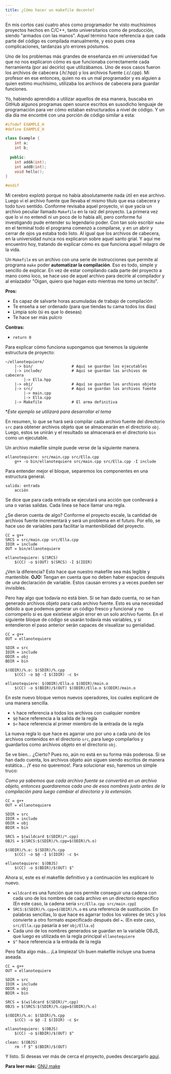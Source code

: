 ```yaml
---
title: ¿Cómo hacer un makefile decente?
---
```


En mis cortos casi cuatro años como programador he visto muchísimos proyectos hechos en C/C++, tanto universitarios como de producción,
siendo "armados con las manos". Aquel término hace referencia a que cada parte del código es compilada manualmente,
y eso pues crea complicaciones, tardanzas y/o errores póstumos.

Uno de los problemas más grandes de enseñanza en mi universidad fue que no nos explicaron cómo es que funcionaba
correctamente cada herramienta (por así decirlo) que utilizábamos. Uno de esos casos fueron los archivos de cabecera 
(.h/.hpp) y los archivos fuente (.c/.cpp). Mi profesor en ese entonces, quien no es un 
mal programador y es alguien a quien estimo muchísimo, utilizaba los archivos de cabecera para guardar funciones. 

Yo, habiendo aprendido a utilizar aquellos de esa manera, buscaba en GitHub algunos programas open source escritos
en susodicho lenguaje de programación para ver cómo estaban estructurados a nivel de código. Y un día día 
me encontré con una porción de código similar a esta:

```cpp
#ifndef EXAMPLE_H
#define EXAMPLE_H

class Example {
    int a;
    int b;
  
  public:
    int addA(int);
    int addB(int);
    void hello();
}

#endif
```

Mi cerebro explotó porque no había absolutamente nada útil en ese archivo. Luego vi el archivo fuente que llevaba 
el mismo título que esa cabecera y todo tuvo sentido. Conforme revisaba
aquel proyecto, vi que yacía un archivo peculiar llamado `Makefile` en la raíz del proyecto. La primera vez que 
lo vi no entendí ni un poco de lo había allí, pero conforme fui investigando pude entender su legendario poder.
Con tan solo escribir `make` en el terminal todo el programa comenzó a compilarse, y en un abrir y cerrar de ojos
ya estaba todo listo. Al igual que los archivos de cabecera, en la universidad nunca nos explicaron sobre aquel santo grial.
Y aquí me encuentro hoy, tratando de explicar cómo es que funciona aquel milagro de la vida.

Un `Makefile` es un archivo con una serie de instrucciones que permite al programa `make` poder **automatizar la compilación**. 
Eso es todo, simple y sencillo de explicar.
En vez de estar compilando cada parte del proyecto a mano como loco, se hace uso de aquel archivo para decirle
al compilador y al enlazador "Oigan, quiero que hagan esto mientras me tomo un tecito".

**Pros:**

- Es capaz de salvarte horas acumuladas de trabajo de compilación
- Te enseña a ser ordenado (para que tiendas tu cama todos los días)
- Limpia solo (si es que lo deseas)
- Te hace ser más pulcro

**Contras:**

- `return 0`

Para explicar cómo funciona supongamos que tenemos la siguiente estructura de proyecto:

```
~/ellanotequiere/
    |-> bin/                 # Aquí se guardan los ejecutables
    |-> include/             # Aquí se guardan las archivos de cabecera
        |-> Ella.hpp
    |-> obj/                 # Aquí se guardan los archivos objeto
    |-> src/                 # Aquí se guardan los archivos fuente
        |-> main.cpp
        |-> Ella.cpp
    |-> Makefile             # El arma definitiva
```
**Este ejemplo se utilizará para desarrollar el tema*

En resumen, lo que se hará será compilar cada archivo fuente del directorio `src` para obtener archivos objeto 
que se almacenarán en el directorio `obj`. Luego, estos se unirán y el resultado se almacenará en el directorio 
`bin` como un ejecutable.

Un archivo makefile simple puede verse de la siguiente manera.

```make
ellanotequiere: src/main.cpp src/Ella.cpp
	g++ -o bin/ellanotequiere src/main.cpp src/Ella.cpp -I include
```

Para entender mejor el bloque, separemos los componentes en una estructura general.

```make
salida: entrada
	acción
```

Se dice que para cada entrada se ejecutará una acción que conllevará a una o varias salidas. Cada línea se hace
llamar una regla.

¿Se dieron cuenta de algo? Conforme el proyecto escale, la cantidad de archivos fuente incrementará y será un
problema en el futuro. Por ello, se hace uso de variables para facilitar la mantenibilidad del proyecto.

```make
CC = g++
SRCS = src/main.cpp src/Ella.cpp
IDIR = include
OUT = bin/ellanotequiere

ellanotequiere: $(SRCS)
	$(CC) -o $(OUT) $(SRCS) -I $(IDIR)
```

¿Ven la diferencia? Esto hace que nuestro makefile sea más legible y mantenible. **OJO:** Tengan en cuenta que 
no deben haber espacios después de una declaración de variable. Estos causan errores y a veces pueden ser invisibles.

Pero hay algo que todavía no está bien. Si se han dado cuenta, no se han generado archivos objeto para cada 
archivo fuente. Esto es una necesidad debido a que podemos generar un código fresco y funcional y no corromperlo
si es que existiese algún error en un solo archivo fuente. En el siguiente bloque de código se usarán todavía más
variables, y si entendieron el paso anterior serán capaces de visualizar su genialidad.

```make
CC = g++
OUT = ellanotequiere

SDIR = src
IDIR = include
ODIR = obj
BDIR = bin

$(ODIR)/%.o: $(SDIR)/%.cpp
	$(CC) -o $@ -I $(IDIR) -c $<

ellanotequiere: $(ODIR)/Ella.o $(ODIR)/main.o
	$(CC) -o $(BDIR)/$(OUT) $(ODIR)/Ella.o $(ODIR)/main.o
```

En este nuevo bloque vemos nuevos operadores, los cuales explicaré de una manera sencilla.

- `%` hace referencia a todos los archivos con cualquier nombre
- `$@` hace referencia a la salida de la regla
- `$<` hace referencia al primer miembro de la entrada de la regla

La nueva regla lo que hace es agarrar uno por uno a cada uno de los archivos contenidos en el directorio `src`, 
para luego compilarlos y guardarlos como archivos objeto en el directorio `obj`.

Se ve bien... ¿Cierto? Pues no, aún no está en su forma más poderosa. Si se han dado cuenta, los archivos objeto
aún siguen siendo escritos de manera estática... ¡Y eso no queremos!. Para solucionar eso, haremos un simple truco:

*Como ya sabemos que cada archivo fuente se convertirá en un archivo objeto, entonces guardaremos cada uno de esos 
nombres justo antes de la compilación para luego cambiar el directorio y la extensión.*

```make
CC = g++
OUT = ellanotequiere

SDIR = src
IDIR = include
ODIR = obj
BDIR = bin

SRCS = $(wildcard $(SDIR)/*.cpp)
OBJS = $(SRCS:$(SDIR)/%.cpp=$(ODIR)/%.o)

$(ODIR)/%.o: $(SDIR)/%.cpp
	$(CC) -o $@ -I $(IDIR) -c $<

ellanotequiere: $(OBJS)
	$(CC) -o $(BDIR)/$(OUT) $^
```

Ahora sí, este es el makefile definitivo y a continuación les explicaré lo nuevo.

- `wildcard` es una función que nos permite conseguir una cadena con cada uno de los nombres de cada archivo en un directorio específico (En este caso, la cadena sería `src/Ella.cpp src/main.cpp`)
- `SRCS:$(SDIR)/%.cpp=$(ODIR)/%.o` es una referencia de sustitución. En palabras sencillas, lo que hace es agarrar todos los valores de `SRCS` y los convierte
a otro formato especificado después del `=`. (En este caso, `src/Ella.cpp` pasaría a ser `obj/Ella.o`)
- Cada uno de los nombres generados se guardan en la variable OBJS, que luego es utilizada en la regla principal `ellanotequiere`
- `$^` hace referencia a la entrada de la regla

Pero falta algo más... ¡La limpieza! Un buen makefile incluye una buena aseada.

```make
CC = g++
OUT = ellanotequiere

SDIR = src
IDIR = include
ODIR = obj
BDIR = bin

SRCS = $(wildcard $(SDIR)/*.cpp)
OBJS = $(SRCS:$(SDIR)/%.cpp=$(ODIR)/%.o)

$(ODIR)/%.o: $(SDIR)/%.cpp
	$(CC) -o $@ -I $(IDIR) -c $<

ellanotequiere: $(OBJS)
	$(CC) -o $(BDIR)/$(OUT) $^

clean: $(OBJS)
	rm -f $^ $(BDIR)/$(OUT)
```

Y listo. Si deseas ver más de cerca el proyecto, puedes descargarlo [aquí](https://github.com/pebeto/ellanotequiere).

**Para leer más:**
[GNU make](https://www.gnu.org/software/make/manual/make.html)
